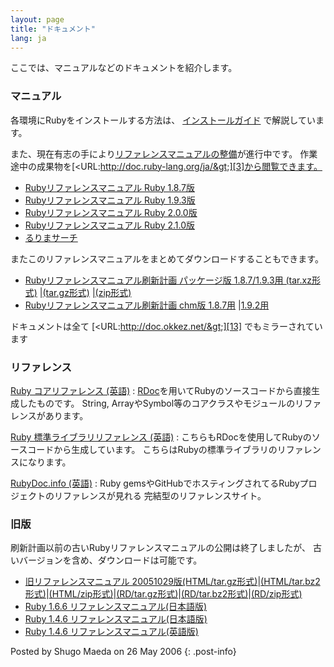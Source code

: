 ```yaml
---
layout: page
title: "ドキュメント"
lang: ja
---
```


ここでは、マニュアルなどのドキュメントを紹介します。

### マニュアル

各環境にRubyをインストールする方法は、 [インストールガイド][1] で解説しています。

また、現在有志の手により[リファレンスマニュアルの整備][2]が進行中です。
作業途中の成果物を[&lt;URL:http://doc.ruby-lang.org/ja/&gt;][3]から閲覧できます。

* [Rubyリファレンスマニュアル Ruby 1.8.7版][4]
* [Rubyリファレンスマニュアル Ruby 1.9.3版][5]
* [Rubyリファレンスマニュアル Ruby 2.0.0版][6]
* [Rubyリファレンスマニュアル Ruby 2.1.0版][23]
* [るりまサーチ][7]

またこのリファレンスマニュアルをまとめてダウンロードすることもできます。

* [Rubyリファレンスマニュアル刷新計画 パッケージ版 1.8.7/1.9.3用 (tar.xz形式)][8]
  \|[(tar.gz形式)][9] \|[(zip形式)][10]
* [Rubyリファレンスマニュアル刷新計画 chm版 1.8.7用][11] \|[1.9.2用][12]

ドキュメントは全て [&lt;URL:http://doc.okkez.net/&gt;][13] でもミラーされています

### リファレンス

[Ruby コアリファレンス (英語)](http://www.ruby-doc.org/core-2.0/)
: [RDoc](http://rdoc.sourceforge.net/)を用いてRubyのソースコードから直接生成したものです。
  String, ArrayやSymbol等のコアクラスやモジュールのリファレンスがあります。

[Ruby 標準ライブラリリファレンス (英語)](http://www.ruby-doc.org/stdlib-2.0/)
: こちらもRDocを使用してRubyのソースコードから生成しています。
  こちらはRubyの標準ライブラリのリファレンスになります。

[RubyDoc.info (英語)](http://www.rubydoc.info/)
: Ruby gemsやGitHubでホスティングされてるRubyプロジェクトのリファレンスが見れる
  完結型のリファレンスサイト。

### 旧版

刷新計画以前の古いRubyリファレンスマニュアルの公開は終了しましたが、
古いバージョンを含め、ダウンロードは可能です。

* [旧リファレンスマニュアル
  20051029版(HTML/tar.gz形式)][14]\|[(HTML/tar.bz2形式)][15]\|[(HTML/zip形式)][16]\|[(RD/tar.gz形式)][17]\|[(RD/tar.bz2形式)][18]\|[(RD/zip形式)][19]
* [Ruby 1.6.6 リファレンスマニュアル(日本語版)][20]
* [Ruby 1.4.6 リファレンスマニュアル(日本語版)][21]
* [Ruby 1.4.6 リファレンスマニュアル(英語版)][22]

Posted by Shugo Maeda on 26 May 2006
{: .post-info}



[1]: /ja/install.cgi?cmd=view;name=top
[2]: https://bugs.ruby-lang.org/projects/rurema/wiki
[3]: http://doc.ruby-lang.org/ja/
[4]: http://doc.ruby-lang.org/ja/1.8.7/doc/index.html
[5]: http://doc.ruby-lang.org/ja/1.9.3/doc/index.html
[6]: http://doc.ruby-lang.org/ja/2.0.0/doc/index.html
[7]: http://doc.ruby-lang.org/ja/search/
[8]: http://doc.ruby-lang.org/archives/201208/ruby-refm-1.9.3-dynamic-20120829.tar.xz
[9]: http://doc.ruby-lang.org/archives/201208/ruby-refm-1.9.3-dynamic-20120829.tar.gz
[10]: http://doc.ruby-lang.org/archives/201208/ruby-refm-1.9.3-dynamic-20120829.zip
[11]: http://doc.ruby-lang.org/archives/201208/ruby-refm-1.8.7-20120829.chm
[12]: http://doc.ruby-lang.org/archives/201208/ruby-refm-1.9.3-20120829.chm
[13]: http://doc.okkez.net/
[14]: ftp://ftp.ruby-lang.org/pub/ruby/doc/ruby-man-ja-html-20051029.tar.gz
[15]: ftp://ftp.ruby-lang.org/pub/ruby/doc/ruby-man-ja-html-20051029.tar.bz2
[16]: ftp://ftp.ruby-lang.org/pub/ruby/doc/ruby-man-ja-html-20051029.zip
[17]: ftp://ftp.ruby-lang.org/pub/ruby/doc/ruby-man-ja-rd-20051029.tar.gz
[18]: ftp://ftp.ruby-lang.org/pub/ruby/doc/ruby-man-ja-rd-20051029.tar.bz2
[19]: ftp://ftp.ruby-lang.org/pub/ruby/doc/ruby-man-ja-rd-20051029.zip
[20]: ftp://ftp.ruby-lang.org/pub/ruby/doc/ruby-man-ja-1.6.6-20011225-rd.tar.gz
[21]: ftp://ftp.ruby-lang.org/pub/ruby/doc/ruby-man-1.4.6-jp.tar.gz
[22]: ftp://ftp.ruby-lang.org/pub/ruby/doc/ruby-man-1.4.6.tar.gz
[23]: http://doc.ruby-lang.org/ja/2.1.0/doc/index.html
